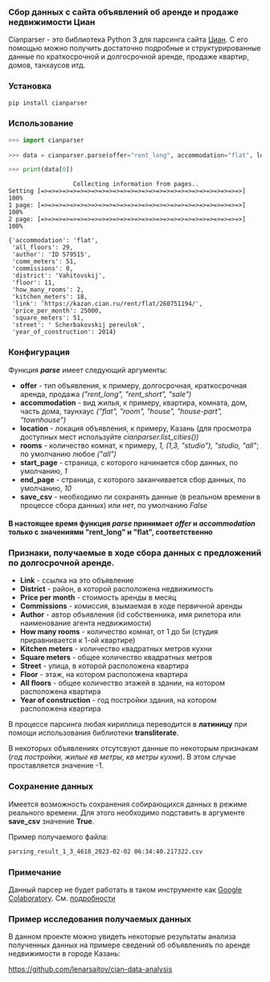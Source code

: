 ### Сбор данных с сайта объявлений об аренде и продаже недвижимости Циан

Cianparser - это библиотека Python 3 для парсинга сайта  [Циан](http://cian.ru).
С его помощью можно получить достаточно подробные и структурированные данные по краткосрочной и долгосрочной аренде, продаже квартир, домов, танхаусов итд.

### Установка
```bash
pip install cianparser
```

### Использование
```python
>>> import cianparser
    
>>> data = cianparser.parse(offer="rent_long", accommodation="flat", location="Казань", rooms="all", start_page=1, end_page=2, save_csv=False)

>>> print(data[0])
```

```
                  Collecting information from pages..
Setting [=>=>=>=>=>=>=>=>=>=>=>=>=>=>=>=>=>=>=>=>=>=>=>=>=>=>=>=>] 100%
1 page: [=>=>=>=>=>=>=>=>=>=>=>=>=>=>=>=>=>=>=>=>=>=>=>=>=>=>=>=>] 100%
2 page: [=>=>=>=>=>=>=>=>=>=>=>=>=>=>=>=>=>=>=>=>=>=>=>=>=>=>=>=>] 100%

{'accommodation': 'flat',
 'all_floors': 29,
 'author': 'ID 579515',
 'comm_meters': 51,
 'commissions': 0,
 'district': 'Vahitovskij',
 'floor': 11,
 'how_many_rooms': 2,
 'kitchen_meters': 18,
 'link': 'https://kazan.cian.ru/rent/flat/260751194/',
 'price_per_month': 25000,
 'square_meters': 51,
 'street': ' Scherbakovskij pereulok',
 'year_of_construction': 2014}
```

### Конфигурация
Функция __*parse*__ имеет следующий аргументы:
* __offer__ - тип объявления, к примеру, долгосрочная, краткосрочная аренда, продажа _("rent_long", "rent_short", "sale")_
* __accommodation__ - вид жилья, к примеру, квартира, комната, дом, часть дома, таунхаус _("flat", "room", "house", "house-part", "townhouse")_
* __location__ - локация объявления, к примеру, Казань (для просмотра доступных мест используйте _cianparser.list_cities())_
* __rooms__ - количество комнат, к примеру, _1, (1,3, "studio"), "studio, "all"_; по умолчанию любое _("all")_
* __start_page__ - страница, с которого начинается сбор данных, по умолчанию, _1_
* __end_page__ - страница, с которого заканчивается сбор данных, по умолчанию, _10_
* __save_csv__ - необходимо ли сохранять данные (в реальном времени в процессе сбора данных) или нет, по умолчанию _False_

#### В настоящее время функция *parse* принимает *offer* и *accommodation* только с значениями "rent_long" и "flat", соответственно

### Признаки, получаемые в ходе сбора данных с предложений по долгосрочной аренде.
* __Link__ - ссылка на это объявление
* __District__ - район, в которой расположена недвижимость
* __Price per month__ - стоимость аренды в месяц
* __Commissions__ - комиссия, взымаемая в ходе первичной аренды
* __Author__ - автор объявления (id собственника, имя рилетора или наименование агента недвижимости)
* __How many rooms__ - количество комнат, от 1 до 5и (студия приравнивается к 1-ой квартире)
* __Kitchen meters__ - количество квадратных метров кухни
* __Square meters__ - общее количество квадратных метров
* __Street__ - улица, в которой расположена квартира
* __Floor__ - этаж, на котором расположена квартира
* __All floors__ - общее количество этажей в здании, на котором расположена квартира
* __Year of construction__ - год постройки здания, на котором расположена квартира

В процессе парсинга любая кириллица переводится в __латиницу__ при помощи использования библиотеки __transliterate__.

В некоторых объявлениях отсутсвуют данные по некоторым признакам (_год постройки, жилые кв метры, кв метры кухни_).
В этом случае проставляется значение -1.

### Сохранение данных
Имеется возможность сохранения собирающихся данных в режиме реального времени. Для этого необходимо подставить в аргументе 
__save_csv__ значение __True__.

Пример получаемого файла:

```bash
parsing_result_1_3_4618_2023-02-02 06:34:40.217322.csv
```

### Примечание
Данный парсер не будет работать в таком инструменте как [Google Colaboratory](https://colab.research.google.com/). 
См. [подробности](https://github.com/lenarsaitov/cianparser/issues/1)

### Пример исследования получаемых данных
В данном проекте можно увидеть некоторые результаты анализа полученных данных на примере сведений об объявленияъ по аренде недвижимости в городе Казань:

https://github.com/lenarsaitov/cian-data-analysis
